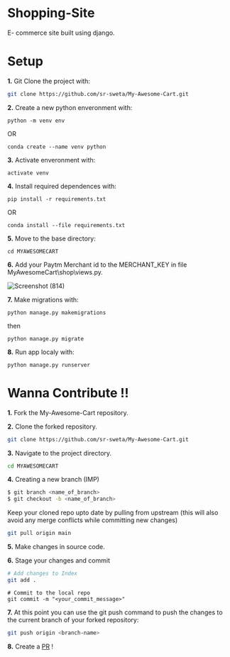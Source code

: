 # Shopping-Site
E- commerce site built using django.

# Setup

**1.** Git Clone the project with:

```bash
git clone https://github.com/sr-sweta/My-Awesome-Cart.git
```

**2.** Create a new python enveronment with:

```
python -m venv env
```

OR

```
conda create --name venv python
```

**3.** Activate enveronment with:

```
activate venv
```

**4.** Install required dependences with:

```
pip install -r requirements.txt
```

OR

```
conda install --file requirements.txt
```

**5.** Move to the base directory: 

```
cd MYAWESOMECART
```

**6.** Add your Paytm Merchant id to the MERCHANT_KEY in file MyAwesomeCart\shop\views.py.

![Screenshot (814)](https://user-images.githubusercontent.com/70569920/128919939-d9290c5d-2eb4-4e5e-a92c-2c3a30d6e876.png)


**7.** Make migrations with:

```
python manage.py makemigrations
```

then

```
python manage.py migrate
```


**8.** Run app localy with: 

```
python manage.py runserver
```

# Wanna Contribute !!

**1.** Fork the My-Awesome-Cart repository.

**2.** Clone the forked repository.

```bash
git clone https://github.com/sr-sweta/My-Awesome-Cart.git
```

**3.** Navigate to the project directory.

```bash
cd MYAWESOMECART
```

**4.** Creating a new branch (IMP)

```bash
$ git branch <name_of_branch>
$ git checkout -b <name_of_branch>
```

Keep your cloned repo upto date by pulling from upstream (this will also avoid any merge conflicts while committing new changes)

```bash
git pull origin main
```

**5.** Make changes in source code.

**6.** Stage your changes and commit

```bash
# Add changes to Index
git add .
```
```
# Commit to the local repo
git commit -m "<your_commit_message>"
```

**7.** At this point you can use the git push command to push the changes to the current branch of your forked repository:

```bash
git push origin <branch-name>
```

**8.** Create a [PR](https://help.github.com/en/github/collaborating-with-issues-and-pull-requests/creating-a-pull-request) ! 







